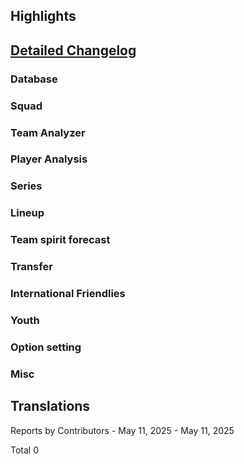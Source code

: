 ## Highlights


## [Detailed Changelog](https://github.com/ho-dev/HattrickOrganizer/milestone/27)

### Database

### Squad


### Team Analyzer


### Player Analysis


### Series


### Lineup


### Team spirit forecast


### Transfer

### International Friendlies

### Youth

### Option setting

### Misc

## Translations

Reports by Contributors - May 11, 2025 - May 11, 2025


Total 0
